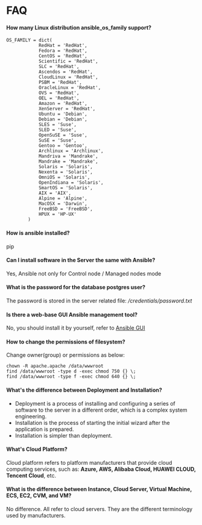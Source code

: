 # FAQ

#### How many Linux distribution  **ansible_os_family** support?

```
OS_FAMILY = dict(
            RedHat = 'RedHat',
            Fedora = 'RedHat', 
            CentOS = 'RedHat', 
            Scientific = 'RedHat',
            SLC = 'RedHat', 
            Ascendos = 'RedHat', 
            CloudLinux = 'RedHat', 
            PSBM = 'RedHat',
            OracleLinux = 'RedHat', 
            OVS = 'RedHat', 
            OEL = 'RedHat', 
            Amazon = 'RedHat',
            XenServer = 'RedHat', 
            Ubuntu = 'Debian', 
            Debian = 'Debian', 
            SLES = 'Suse',
            SLED = 'Suse', 
            OpenSuSE = 'Suse', 
            SuSE = 'Suse', 
            Gentoo = 'Gentoo',
            Archlinux = 'Archlinux', 
            Mandriva = 'Mandrake', 
            Mandrake = 'Mandrake',
            Solaris = 'Solaris', 
            Nexenta = 'Solaris',  
            OmniOS = 'Solaris', 
            OpenIndiana = 'Solaris',
            SmartOS = 'Solaris', 
            AIX = 'AIX', 
            Alpine = 'Alpine', 
            MacOSX = 'Darwin',
            FreeBSD = 'FreeBSD', 
            HPUX = 'HP-UX'
        )
```

#### How is ansible installed?

pip

#### Can I install software in the Server the same with Ansible?

Yes, Ansible not only for Control node / Managed nodes mode

#### What is the password for the database postgres user?

The password is stored in the server related file: */credentials/password.txt*

#### Is there a web-base GUI Ansible management tool?

No, you should install it by yourself, refer to [Ansible GUI](solution-more.md#ansible-gui)

#### How to change the permissions of filesystem?

Change owner(group) or permissions as below:

```shell
chown -R apache.apache /data/wwwroot
find /data/wwwroot -type d -exec chmod 750 {} \;
find /data/wwwroot -type f -exec chmod 640 {} \;
```

#### What's the difference between Deployment and Installation?

- Deployment is a process of installing and configuring a series of software to the server in a different order, which is a complex system engineering.  
- Installation is the process of starting the initial wizard after the application is prepared.  
- Installation is simpler than deployment. 

#### What's Cloud Platform?

Cloud platform refers to platform manufacturers that provide cloud computing services, such as: **Azure, AWS, Alibaba Cloud, HUAWEI CLOUD, Tencent Cloud**, etc.

#### What is the difference between Instance, Cloud Server, Virtual Machine, ECS, EC2, CVM, and VM?

No difference. All refer to cloud servers. They are the different terminology used by manufacturers.

